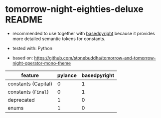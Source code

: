 # tomorrow-night-eighties-deluxe README

- recommended to use together with [basedpyright](https://github.com/detachhead/basedpyright) because it provides more detailed semantic tokens for constants.

- tested with: Python

- based on: <https://github.com/stonebuddha/tomorrow-and-tomorrow-night-operator-mono-theme>

| feature             | pylance | basedpyright |
| ------------------- | ------- | ------------ |
| constants (Capital) | 0       | 1            |
| constants (`Final`) | 0       | 1            |
| deprecated          | 1       | 0            |
| enums               | 1       | 0            |
